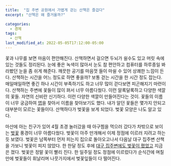 ```yaml
---
title:  "집 주변 공원에서 가볍게 걷는 산책은 즐겁다"
excerpt: "산책은 왜 즐거울까?"

categories:
  - 경제
tags:
  - 산책
last_modified_at: 2022-05-05T17:12:00-05:00
---
```


 꽃과 나무를 보면 마음이 편안해진다. 산책하면서 걸으면 두뇌가 쉴수도 있고 머릿 속에 있는 것들도 정리된다. 눈에 좋은 녹색이 많아서 눈도 참 편안하고 컴퓨터를 하루종일 봐라봤던 눈을 좀 쉬게 해준다. 깨끗한 공기를 마음껏 들이 마쉴 수 있어 상쾌한 느낌이 든다. 산책하는 시간을 어느 정도로 하면 좋을까? 보통 걷는 시간을 한 시간 정도 잡는다. 매일매일하면 좋긴 하나 시간이 부족하기도 하고 너무 많이 걷다보면 피곤해지기 마련이다. 산책하는 주변에 꽃들이 많이 펴서 너무 아름다웠다. 이런 알록달록하고 다양한 색깔의 꽃들. 자연의 신비란 신기하다. 이런 다양한 색깔이 만들어진다는 것이. 꽃들의 이름이 너무 궁금하여 [앱](https://blog.naver.com/PostView.naver?blogId=n00av1r&logNo=222718508623&proxyReferer=)을 찾아서 이름을 찾아보기도 했다. 내가 알던 꽃들은 몇가지 안되고 대부분이 모르는 꽃들이다. 산책하다가 벚꽃을 보게 되었다. 벚꽃 모양은 나도 알고 있다.



마산에 아는 친구가 있어 4월 초경 놀러갔을 때 아구찜을 먹으러 갔다가 차밖으로 보이는 [벚꽃](https://blog.naver.com/PostView.naver?blogId=n00av1r&logNo=222688747844&proxyReferer=) 풍경이 너무 아름다웠다. 벚꽃이 아주 만개해서 이제 정점에 이르러 지려고 하는 듯 보였다. 벚꽃은 남쪽부터 먼저 피는지 집으로 돌아오고나서 다음날 대구 집주변 산책을 가보니 벚꽃이 피지 않았다. 한 한달 정도 후에 [대구 집주변에도 벚꽃이 폈었고](https://blog.naver.com/PostView.naver?blogId=n00av1r&logNo=222689686619&proxyReferer=) 지금은 졌다. 벚꽃은 정말 꽃이 빨리 진다. 한 일주일 정도 정점에 이르렀다가 순식간에 며칠만에 벚꽃들이 휘날리며 나뭇가지에서 벚꽃잎들이 다 떨어진다.




